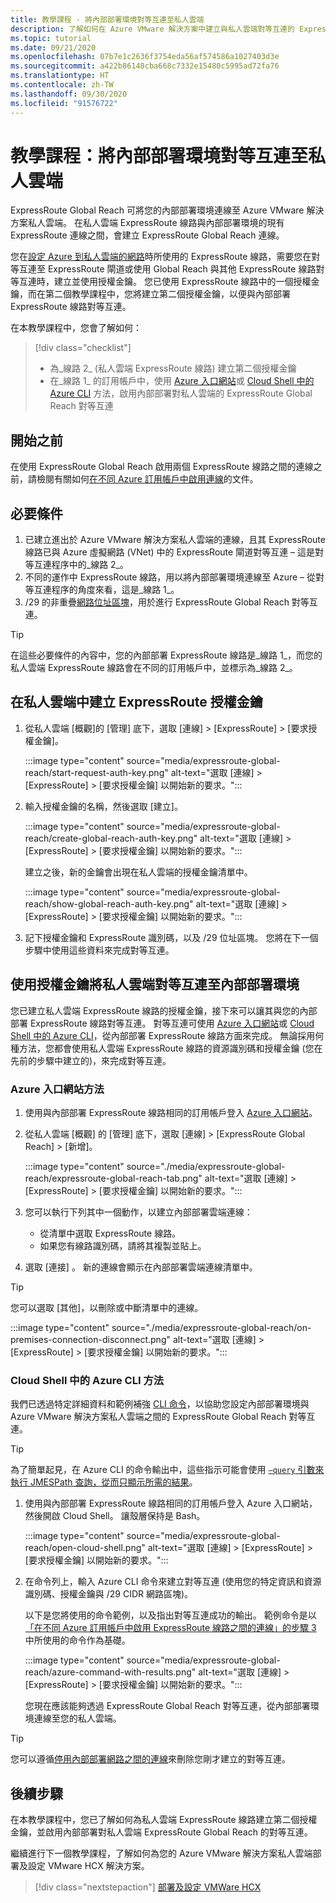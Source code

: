 ```yaml
---
title: 教學課程 - 將內部部署環境對等互連至私人雲端
description: 了解如何在 Azure VMware 解決方案中建立與私人雲端對等互連的 ExpressRoute Global Reach。
ms.topic: tutorial
ms.date: 09/21/2020
ms.openlocfilehash: 07b7e1c2636f3754eda56af574586a1027403d3e
ms.sourcegitcommit: a422b86148cba668c7332e15480c5995ad72fa76
ms.translationtype: HT
ms.contentlocale: zh-TW
ms.lasthandoff: 09/30/2020
ms.locfileid: "91576722"
---
```

# <a name="tutorial-peer-on-premises-environments-to-a-private-cloud"></a>教學課程：將內部部署環境對等互連至私人雲端

ExpressRoute Global Reach 可將您的內部部署環境連線至 Azure VMware 解決方案私人雲端。 在私人雲端 ExpressRoute 線路與內部部署環境的現有 ExpressRoute 連線之間，會建立 ExpressRoute Global Reach 連線。 

您在[設定 Azure 到私人雲端的網路](tutorial-configure-networking.md)時所使用的 ExpressRoute 線路，需要您在對等互連至 ExpressRoute 閘道或使用 Global Reach 與其他 ExpressRoute 線路對等互連時，建立並使用授權金鑰。 您已使用 ExpressRoute 線路中的一個授權金鑰，而在第二個教學課程中，您將建立第二個授權金鑰，以便與內部部署 ExpressRoute 線路對等互連。

在本教學課程中，您會了解如何：

> [!div class="checklist"]
> * 為_線路 2_ (私人雲端 ExpressRoute 線路) 建立第二個授權金鑰
> * 在_線路 1_ 的訂用帳戶中，使用 [Azure 入口網站](#azure-portal-method)或 [Cloud Shell 中的 Azure CLI](#azure-cli-in-a-cloud-shell-method) 方法，啟用內部部署對私人雲端的 ExpressRoute Global Reach 對等互連


## <a name="before-you-begin"></a>開始之前

在使用 ExpressRoute Global Reach 啟用兩個 ExpressRoute 線路之間的連線之前，請檢閱有關如何[在不同 Azure 訂用帳戶中啟用連線](../expressroute/expressroute-howto-set-global-reach-cli.md#enable-connectivity-between-expressroute-circuits-in-different-azure-subscriptions)的文件。  


## <a name="prerequisites"></a>必要條件

1. 已建立進出於 Azure VMware 解決方案私人雲端的連線，且其 ExpressRoute 線路已與 Azure 虛擬網路 (VNet) 中的 ExpressRoute 閘道對等互連 – 這是對等互連程序中的_線路 2_。  
1. 不同的運作中 ExpressRoute 線路，用以將內部部署環境連線至 Azure – 從對等互連程序的角度來看，這是_線路 1_。
1. /29 的非重疊[網路位址區塊](../expressroute/expressroute-routing.md#ip-addresses-used-for-peerings)，用於進行 ExpressRoute Global Reach 對等互連。

> [!TIP]
> 在這些必要條件的內容中，您的內部部署 ExpressRoute 線路是_線路 1_，而您的私人雲端 ExpressRoute 線路會在不同的訂用帳戶中，並標示為_線路 2_。 


## <a name="create-an-expressroute-authorization-key-in-the-private-cloud"></a>在私人雲端中建立 ExpressRoute 授權金鑰

1. 從私人雲端 [概觀]的 [管理] 底下，選取 [連線] > [ExpressRoute] > [要求授權金鑰]。

   :::image type="content" source="media/expressroute-global-reach/start-request-auth-key.png" alt-text="選取 [連線] > [ExpressRoute] > [要求授權金鑰] 以開始新的要求。":::

2. 輸入授權金鑰的名稱，然後選取 [建立]。 

   :::image type="content" source="media/expressroute-global-reach/create-global-reach-auth-key.png" alt-text="選取 [連線] > [ExpressRoute] > [要求授權金鑰] 以開始新的要求。":::

   建立之後，新的金鑰會出現在私人雲端的授權金鑰清單中。 

   :::image type="content" source="media/expressroute-global-reach/show-global-reach-auth-key.png" alt-text="選取 [連線] > [ExpressRoute] > [要求授權金鑰] 以開始新的要求。":::

3. 記下授權金鑰和 ExpressRoute 識別碼，以及 /29 位址區塊。 您將在下一個步驟中使用這些資料來完成對等互連。 

## <a name="peer-private-cloud-to-on-premises-using-authorization-key"></a>使用授權金鑰將私人雲端對等互連至內部部署環境

您已建立私人雲端 ExpressRoute 線路的授權金鑰，接下來可以讓其與您的內部部署 ExpressRoute 線路對等互連。  對等互連可使用 [Azure 入口網站](#azure-portal-method)或 [Cloud Shell 中的 Azure CLI](#azure-cli-in-a-cloud-shell-method)，從內部部署 ExpressRoute 線路方面來完成。 無論採用何種方法，您都會使用私人雲端 ExpressRoute 線路的資源識別碼和授權金鑰 (您在先前的步驟中建立的)，來完成對等互連。

### <a name="azure-portal-method"></a>Azure 入口網站方法

1. 使用與內部部署 ExpressRoute 線路相同的訂用帳戶登入 [Azure 入口網站](https://portal.azure.com)。

1. 從私人雲端 [概觀] 的 [管理] 底下，選取 [連線] > [ExpressRoute Global Reach] > [新增]。

   :::image type="content" source="./media/expressroute-global-reach/expressroute-global-reach-tab.png" alt-text="選取 [連線] > [ExpressRoute] > [要求授權金鑰] 以開始新的要求。":::

1. 您可以執行下列其中一個動作，以建立內部部署雲端連線：

   - 從清單中選取 ExpressRoute 線路。
   - 如果您有線路識別碼，請將其複製並貼上。

1. 選取 [連接]  。 新的連線會顯示在內部部署雲端連線清單中。  

>[!TIP]
>您可以選取 [其他]，以刪除或中斷清單中的連線。  
>
> :::image type="content" source="./media/expressroute-global-reach/on-premises-connection-disconnect.png" alt-text="選取 [連線] > [ExpressRoute] > [要求授權金鑰] 以開始新的要求。":::

### <a name="azure-cli-in-a-cloud-shell-method"></a>Cloud Shell 中的 Azure CLI 方法

我們已透過特定詳細資料和範例補強 [CLI 命令](../expressroute/expressroute-howto-set-global-reach-cli.md)，以協助您設定內部部署環境與 Azure VMware 解決方案私人雲端之間的 ExpressRoute Global Reach 對等互連。  

> [!TIP]  
> 為了簡單起見，在 Azure CLI 的命令輸出中，這些指示可能會使用 [`–query` 引數來執行 JMESPath 查詢，從而只顯示所需的結果](https://docs.microsoft.com/cli/azure/query-azure-cli)。


1. 使用與內部部署 ExpressRoute 線路相同的訂用帳戶登入 Azure 入口網站，然後開啟 Cloud Shell。 讓殼層保持是 Bash。
 
   :::image type="content" source="media/expressroute-global-reach/open-cloud-shell.png" alt-text="選取 [連線] > [ExpressRoute] > [要求授權金鑰] 以開始新的要求。":::
 
2. 在命令列上，輸入 Azure CLI 命令來建立對等互連 (使用您的特定資訊和資源識別碼、授權金鑰與 /29 CIDR 網路區塊)。 

   以下是您將使用的命令範例，以及指出對等互連成功的輸出。 範例命令是以[「在不同 Azure 訂用帳戶中啟用 ExpressRoute 線路之間的連線」的步驟 3](../expressroute/expressroute-howto-set-global-reach-cli.md#enable-connectivity-between-expressroute-circuits-in-different-azure-subscriptions) 中所使用的命令作為基礎。

   :::image type="content" source="media/expressroute-global-reach/azure-command-with-results.png" alt-text="選取 [連線] > [ExpressRoute] > [要求授權金鑰] 以開始新的要求。":::
 
   您現在應該能夠透過 ExpressRoute Global Reach 對等互連，從內部部署環境連線至您的私人雲端。

> [!TIP]
> 您可以遵循[停用內部部署網路之間的連線](../expressroute/expressroute-howto-set-global-reach-cli.md#disable-connectivity-between-your-on-premises-networks)來刪除您剛才建立的對等互連。


## <a name="next-steps"></a>後續步驟

在本教學課程中，您已了解如何為私人雲端 ExpressRoute 線路建立第二個授權金鑰，並啟用內部部署對私人雲端 ExpressRoute Global Reach 的對等互連。 

繼續進行下一個教學課程，了解如何為您的 Azure VMware 解決方案私人雲端部署及設定 VMware HCX 解決方案。

> [!div class="nextstepaction"]
> [部署及設定 VMWare HCX](tutorial-deploy-vmware-hcx.md)


<!-- LINKS - external-->

<!-- LINKS - internal -->
